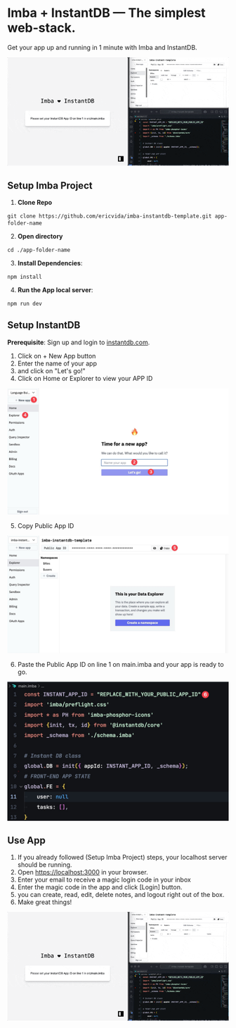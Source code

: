 # Imba + InstantDB — The simplest web-stack.

Get your app up and running in 1 minute with Imba and InstantDB.

![App Screenshot](screenshot-04.gif)

## Setup Imba Project
1. **Clone Repo**
```
git clone https://github.com/ericvida/imba-instantdb-template.git app-folder-name
```
2. **Open directory**
```
cd ./app-folder-name
```
3. **Install Dependencies**:
```
npm install
```
4.  **Run the App local server**:
```
npm run dev
```

## Setup InstantDB
**Prerequisite**: Sign up and login to [instantdb.com](https://instantdb.com).

1. Click on + New App button
2. Enter the name of your app
3. and click on "Let's go!"
4. Click on Home or Explorer to view your APP ID

![App Screenshot](screenshot-01.jpg)

5. Copy Public App ID

![App Screenshot](screenshot-02.jpg)

6. Paste the Public App ID on line 1 on main.imba and your app is ready to go.

![App Screenshot](screenshot-03.jpg)

## Use App

1. If you already followed (Setup Imba Project) steps, your localhost server should be running.
2. Open [https://localhost:3000](https://localhost:3000) in your browser.
3. Enter your email to receive a magic login code in your inbox
4. Enter the magic code in the app and click [Login] button.
5. you can create, read, edit, delete notes, and logout right out of the box.
6. Make great things!

![App Screenshot](screenshot-04.gif)